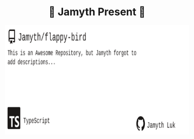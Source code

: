 <!-- built at 10/16/2024, 10:17:19 AM -->
<h1 align="center">
🎉 Jamyth Present 🎉
</h1>
<p align="center">
    <a href="https://github.com/Jamyth/flappy-bird">
        <img width="1000" height="300" src="./readme.svg" />
    </a>
</p>